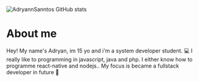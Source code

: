 ![AdryannSanntos GitHub stats](https://github-readme-stats.vercel.app/api?username=AdryannSanntos&show_icons=true&theme=radical)


# About me
Hey! My name's Adryan, im 15 yo and i'm a system developer student. 💻  I really like to programming in javascript, java and php. I either know how to programme react-native and nodejs.. My focus is became a fullstack developer in future 🚀
